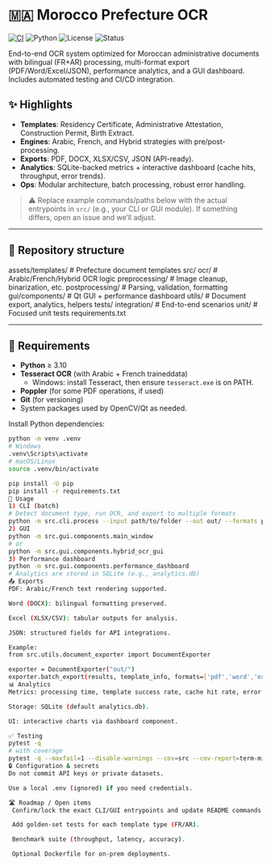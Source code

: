 # 🇲🇦 Morocco Prefecture OCR

[![CI](https://github.com/Trunsoest04/OCR-intern/actions/workflows/ci.yml/badge.svg?branch=main)](https://github.com/Trunsoest04/OCR-intern/actions/workflows/ci.yml)
![Python](https://img.shields.io/badge/Python-3.10%2B-informational)
![License](https://img.shields.io/github/license/Trunsoest04/OCR-intern)
![Status](https://img.shields.io/badge/status-Alpha-blue)

End-to-end OCR system optimized for Moroccan administrative documents with bilingual (FR+AR) processing, multi-format export (PDF/Word/Excel/JSON), performance analytics, and a GUI dashboard. Includes automated testing and CI/CD integration.

## ✨ Highlights
- **Templates**: Residency Certificate, Administrative Attestation, Construction Permit, Birth Extract.
- **Engines**: Arabic, French, and Hybrid strategies with pre/post-processing.
- **Exports**: PDF, DOCX, XLSX/CSV, JSON (API-ready).
- **Analytics**: SQLite-backed metrics + interactive dashboard (cache hits, throughput, error trends).
- **Ops**: Modular architecture, batch processing, robust error handling.

> ⚠️ Replace example commands/paths below with the actual entrypoints in `src/` (e.g., your CLI or GUI module). If something differs, open an issue and we’ll adjust.

---

## 📁 Repository structure
assets/templates/ # Prefecture document templates
src/
ocr/ # Arabic/French/Hybrid OCR logic
preprocessing/ # Image cleanup, binarization, etc.
postprocessing/ # Parsing, validation, formatting
gui/components/ # Qt GUI + performance dashboard
utils/ # Document export, analytics, helpers
tests/
integration/ # End-to-end scenarios
unit/ # Focused unit tests
requirements.txt

---

## 🧰 Requirements
- **Python** ≥ 3.10
- **Tesseract OCR** (with Arabic + French traineddata)  
  - Windows: install Tesseract, then ensure `tesseract.exe` is on PATH.
- **Poppler** (for some PDF operations, if used)
- **Git** (for versioning)
- System packages used by OpenCV/Qt as needed.

Install Python dependencies:
```bash
python -m venv .venv
# Windows
.venv\Scripts\activate
# macOS/Linux
source .venv/bin/activate

pip install -U pip
pip install -r requirements.txt
🚀 Usage
1) CLI (batch)
# Detect document type, run OCR, and export to multiple formats
python -m src.cli.process --input path/to/folder --out out/ --formats pdf word excel json
2) GUI
python -m src.gui.components.main_window
# or
python -m src.gui.components.hybrid_ocr_gui
3) Performance dashboard
python -m src.gui.components.performance_dashboard
# Analytics are stored in SQLite (e.g., analytics.db)
📤 Exports
PDF: Arabic/French text rendering supported.

Word (DOCX): bilingual formatting preserved.

Excel (XLSX/CSV): tabular outputs for analysis.

JSON: structured fields for API integrations.

Example:
from src.utils.document_exporter import DocumentExporter

exporter = DocumentExporter("out/")
exporter.batch_export(results, template_info, formats=['pdf','word','excel','json'])
📊 Analytics
Metrics: processing time, template success rate, cache hit rate, error taxonomy.

Storage: SQLite (default analytics.db).

UI: interactive charts via dashboard component.

✅ Testing
pytest -q
# with coverage
pytest -q --maxfail=1 --disable-warnings --cov=src --cov-report=term-missing
🔒 Configuration & secrets
Do not commit API keys or private datasets.

Use a local .env (ignored) if you need credentials.

🛣️ Roadmap / Open items
 Confirm/lock the exact CLI/GUI entrypoints and update README commands.

 Add golden-set tests for each template type (FR/AR).

 Benchmark suite (throughput, latency, accuracy).

 Optional Dockerfile for on-prem deployments.
